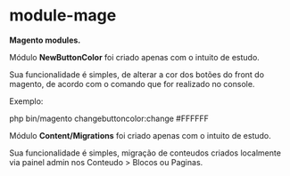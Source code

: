 # module-mage
**Magento modules.**

Módulo **NewButtonColor** foi criado apenas com o intuito de estudo.

Sua funcionalidade é simples, de alterar a cor dos botões do front do magento, de acordo com o comando que for realizado no console.

Exemplo:

php bin/magento changebuttoncolor:change #FFFFFF


Módulo **Content/Migrations** foi criado apenas com o intuito de estudo.

Sua funcionalidade é simples, migração de conteudos criados localmente via painel admin nos Conteudo > Blocos ou Paginas. 

